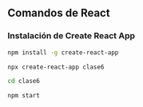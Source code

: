 ## Comandos de React

### Instalación de Create React App
```bash
npm install -g create-react-app

npx create-react-app clase6

cd clase6

npm start

